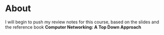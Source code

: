# About
I will begin to push my review notes for this course, based on the slides and the reference book **Computer Networking: A Top Down Approach**
